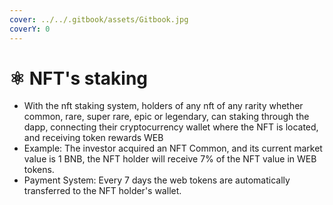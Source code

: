 ```yaml
---
cover: ../../.gitbook/assets/Gitbook.jpg
coverY: 0
---
```


# ⚛ NFT's staking

* With the nft staking system, holders of any nft of any rarity whether common, rare, super rare, epic or legendary, can staking through the dapp, connecting their cryptocurrency wallet where the NFT is located, and receiving token rewards WEB
* Example: The investor acquired an NFT Common, and its current market value is 1 BNB, the NFT holder will receive 7% of the NFT value in WEB tokens.
* Payment System: Every 7 days the web tokens are automatically transferred to the NFT holder's wallet.
